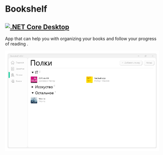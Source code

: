 # Bookshelf
[![.NET Core Desktop](https://github.com/Mozma/Bookshelf/actions/workflows/BookshelfDesktop.yml/badge.svg)](https://github.com/Mozma/Bookshelf/actions/workflows/BookshelfDesktop.yml)
-

App that can help you with organizing your books and follow your progress of reading .


![Main view](./Images/Shelf.png)


